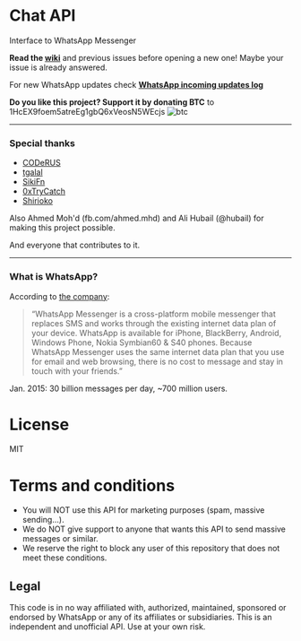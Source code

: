 # Chat API

Interface to WhatsApp Messenger

**Read the [wiki](https://github.com/WHAnonymous/Chat-API/wiki)** and previous issues before opening a new one! Maybe your issue is already answered.

For new WhatsApp updates check **[WhatsApp incoming updates log](https://github.com/WHAnonymous/Chat-API/wiki/WhatsApp-incoming-updates)**

**Do you like this project? Support it by donating BTC** to 1HcEX9foem5atreEg1gbQ6xVeosN5WEcjs ![btc](http://www.montrealbitcoin.com/img/favicon.ico)

----------

### Special thanks

- [CODeRUS](https://github.com/CODeRUS)
- [tgalal](https://github.com/tgalal)
- [SikiFn](https://github.com/SikiFn)
- [0xTryCatch](https://github.com/0xTryCatch)
- [Shirioko](https://github.com/shirioko)

Also Ahmed Moh'd (fb.com/ahmed.mhd) and Ali Hubail (@hubail) for making this project possible.

And everyone that contributes to it.

----------

### What is WhatsApp?
According to [the company](http://www.whatsapp.com/):

> “WhatsApp Messenger is a cross-platform mobile messenger that replaces SMS and works through the existing internet data plan of your device. WhatsApp is available for iPhone, BlackBerry, Android, Windows Phone, Nokia Symbian60 & S40 phones. Because WhatsApp Messenger uses the same internet data plan that you use for email and web browsing, there is no cost to message and stay in touch with your friends.”

Jan. 2015: 30 billion messages per day, ~700 million users.

# License

MIT

# Terms and conditions

- You will NOT use this API for marketing purposes (spam, massive sending...).
- We do NOT give support to anyone that wants this API to send massive messages or similar.
- We reserve the right to block any user of this repository that does not meet these conditions.

## Legal

This code is in no way affiliated with, authorized, maintained, sponsored or endorsed by WhatsApp or any of its affiliates or subsidiaries. This is an independent and unofficial API. Use at your own risk.
